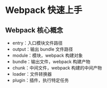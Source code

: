 # Webpack 快速上手

## Webpack 核心概念

- entry：入口模块文件路径
- output：输出 bundle 文件路径
- module：模块，webpack 构建对象
- bundle：输出文件，webpack 构建产物
- chunk：中间文件，webpack 构建的中间产物
- loader：文件转换器
- plugin：插件，执行特定任务
